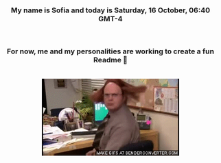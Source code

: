 


<div align="center">
<h3 >My name is Sofia and today is Saturday, 16 October, 06:40 GMT-4</h3><br>
<h3 >For now, me and my personalities are working to create a fun Readme 👋
</h3><br>
<img src='img/dwight.gif' alt='working...'/>
</div>
